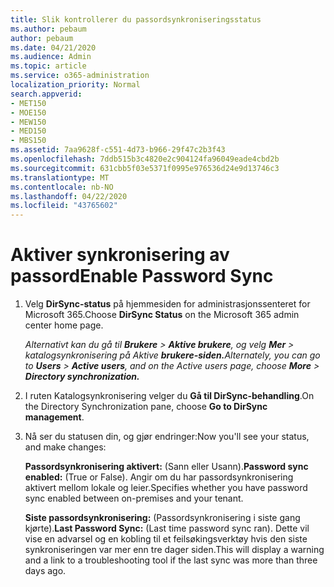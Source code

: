 ```yaml
---
title: Slik kontrollerer du passordsynkroniseringsstatus
ms.author: pebaum
author: pebaum
ms.date: 04/21/2020
ms.audience: Admin
ms.topic: article
ms.service: o365-administration
localization_priority: Normal
search.appverid:
- MET150
- MOE150
- MEW150
- MED150
- MBS150
ms.assetid: 7aa9628f-c551-4d73-b966-29f47c2b3f43
ms.openlocfilehash: 7ddb515b3c4820e2c904124fa96049eade4cbd2b
ms.sourcegitcommit: 631cbb5f03e5371f0995e976536d24e9d13746c3
ms.translationtype: MT
ms.contentlocale: nb-NO
ms.lasthandoff: 04/22/2020
ms.locfileid: "43765602"
---
```

# <a name="enable-password-sync"></a><span data-ttu-id="90cf8-102">Aktiver synkronisering av passord</span><span class="sxs-lookup"><span data-stu-id="90cf8-102">Enable Password Sync</span></span>

1.  <span data-ttu-id="90cf8-103">Velg **DirSync-status** på hjemmesiden for administrasjonssenteret for Microsoft 365.</span><span class="sxs-lookup"><span data-stu-id="90cf8-103">Choose **DirSync Status** on the Microsoft 365 admin center home page.</span></span> 
    
     <span data-ttu-id="90cf8-104">*Alternativt kan du gå til **Brukere** \> **Aktive brukere**, og velg **Mer** \> katalogsynkronisering på Aktive **brukere-siden.***</span><span class="sxs-lookup"><span data-stu-id="90cf8-104">*Alternately, you can go to **Users** \> **Active users**, and on the Active users page, choose **More** \> **Directory synchronization.***</span></span> 
    
2. <span data-ttu-id="90cf8-105">I ruten Katalogsynkronisering velger du **Gå til DirSync-behandling**.</span><span class="sxs-lookup"><span data-stu-id="90cf8-105">On the Directory Synchronization pane, choose **Go to DirSync management**.</span></span> 
    
3. <span data-ttu-id="90cf8-106">Nå ser du statusen din, og gjør endringer:</span><span class="sxs-lookup"><span data-stu-id="90cf8-106">Now you'll see your status, and make changes:</span></span>
    
    <span data-ttu-id="90cf8-107">**Passordsynkronisering aktivert:** (Sann eller Usann).</span><span class="sxs-lookup"><span data-stu-id="90cf8-107">**Password sync enabled:** (True or False).</span></span> <span data-ttu-id="90cf8-108">Angir om du har passordsynkronisering aktivert mellom lokale og leier.</span><span class="sxs-lookup"><span data-stu-id="90cf8-108">Specifies whether you have password sync enabled between on-premises and your tenant.</span></span> 
    
    <span data-ttu-id="90cf8-109">**Siste passordsynkronisering:** (Passordsynkronisering i siste gang kjørte).</span><span class="sxs-lookup"><span data-stu-id="90cf8-109">**Last Password Sync:** (Last time password sync ran).</span></span> <span data-ttu-id="90cf8-110">Dette vil vise en advarsel og en kobling til et feilsøkingsverktøy hvis den siste synkroniseringen var mer enn tre dager siden.</span><span class="sxs-lookup"><span data-stu-id="90cf8-110">This will display a warning and a link to a troubleshooting tool if the last sync was more than three days ago.</span></span> 
    

